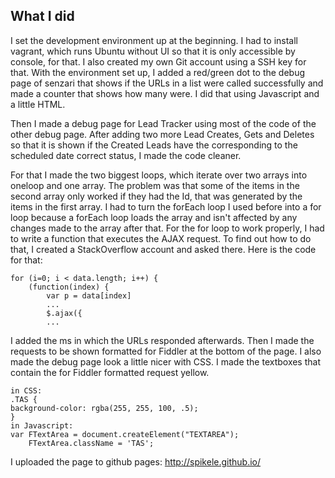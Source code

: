 What I did
----------
I set the development environment up at the beginning. I had to install vagrant, which runs Ubuntu without UI so that
it is only accessible by console, for that.
I also created my own Git account using a SSH key for that.
With the environment set up, I added a red/green dot to the debug page of senzari that shows if the URLs in a list were
called successfully and made a counter that shows how many were. I did that using Javascript and a little HTML.

Then I made a debug page for Lead Tracker using most of the code of the other debug page. After adding two more
Lead Creates, Gets and Deletes so that it is shown if the Created Leads have the corresponding to the scheduled date
correct status, I made the code cleaner.

For that I made the two biggest loops, which iterate over two arrays into oneloop and one array.
The problem was that some of the items in the second array only worked if they had the Id, that was
generated by the items in the first array. I had to turn the forEach loop I used before into a for loop
because a forEach loop loads the array and isn't affected by any changes made to the array after that.
For the for loop to work properly, I had to write a function that executes the AJAX request. 
To find out how to do that, I created a StackOverflow account and asked there.
Here is the code for that:

    for (i=0; i < data.length; i++) {
        (function(index) {
            var p = data[index]
            ...
            $.ajax({
            ...
  	  
I added the ms in which the URLs responded afterwards. Then I made the requests to be shown formatted for Fiddler at
the bottom of the page.
I also made the debug page look a little nicer with CSS. I made the textboxes that contain the for Fiddler formatted request yellow. 

    in CSS:
    .TAS {
    background-color: rgba(255, 255, 100, .5);
    }
    in Javascript:
    var FTextArea = document.createElement("TEXTAREA");
        FTextArea.className = 'TAS';
    
I uploaded the page to github pages: http://spikele.github.io/
